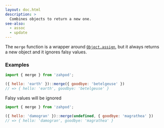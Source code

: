 ```yaml
---
layout: doc.html
description: >
  Combines objects to return a new one.
see-also:
  - assoc
  - update
---
```


The `merge` function is a wrapper around [`Object.assign`][1], but it always returns a new object and it ignores falsy values.

### Examples
```js
import { merge } from 'zahpod';

({ hello: 'earth' })::merge({ goodbye: 'betelgeuse' })
// => { hello: 'earth', goodbye: 'betelgeuse' }
```

Falsy values will be ignored

```js
import { merge } from 'zahpod';

({ hello: 'damogran' })::merge(undefined, { goodbye: 'magrathea' })
// => { hello: 'damogran', goodbye: 'magrathea' }
```

[1]: https://developer.mozilla.org/en/docs/Web/JavaScript/Reference/Global_Objects/Object/assign
